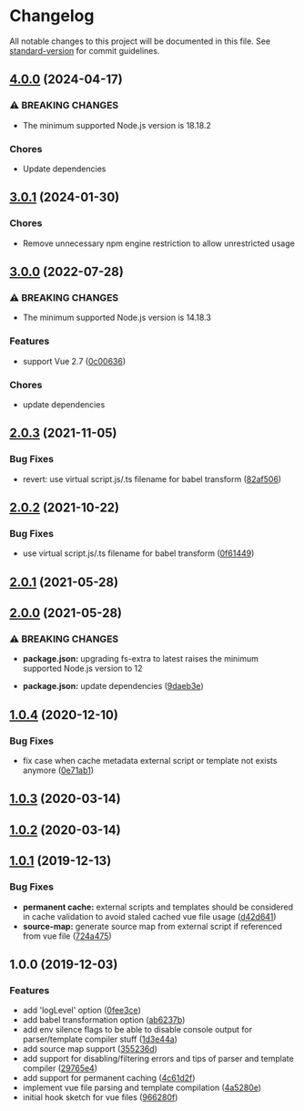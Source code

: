 # Changelog

All notable changes to this project will be documented in this file. See [standard-version](https://github.com/conventional-changelog/standard-version) for commit guidelines.

## [4.0.0](https://github.com/prepair/require-extension-vue/compare/v3.0.0...v4.0.0) (2024-04-17)


### ⚠ BREAKING CHANGES

* The minimum supported Node.js version is 18.18.2

### Chores

* Update dependencies


## [3.0.1](https://github.com/prepair/require-extension-vue/compare/v3.0.0...v3.0.1) (2024-01-30)

### Chores

* Remove unnecessary npm engine restriction to allow unrestricted usage

## [3.0.0](https://github.com/prepair/require-extension-vue/compare/v2.0.3...v3.0.0) (2022-07-28)

### ⚠ BREAKING CHANGES

* The minimum supported Node.js version is 14.18.3

### Features

* support Vue 2.7 ([0c00636](https://github.com/prepair/require-extension-vue/commit/0c00636ab7742578501c579b3d9ba95771c99584))

### Chores

* update dependencies

## [2.0.3](https://github.com/prepair/require-extension-vue/compare/v2.0.2...v2.0.3) (2021-11-05)

### Bug Fixes

* revert: use virtual script.js/.ts filename for babel transform ([82af506](https://github.com/prepair/require-extension-vue/commit/82af506ff710c0d3fa63f68789f101c7ca1ad03a))

## [2.0.2](https://github.com/prepair/require-extension-vue/compare/v2.0.1...v2.0.2) (2021-10-22)

### Bug Fixes

* use virtual script.js/.ts filename for babel transform ([0f61449](https://github.com/prepair/require-extension-vue/commit/0f614499308db04effa0b6ad3cb80ed401ff7a14))

## [2.0.1](https://github.com/prepair/require-extension-vue/compare/v2.0.0...v2.0.1) (2021-05-28)

## [2.0.0](https://github.com/prepair/require-extension-vue/compare/v1.0.4...v2.0.0) (2021-05-28)

### ⚠ BREAKING CHANGES

* **package.json:** upgrading fs-extra to latest raises the minimum
supported Node.js version to 12

* **package.json:** update dependencies ([9daeb3e](https://github.com/prepair/require-extension-vue/commit/9daeb3e0a84513982ffef9491122b4f24e4a1cad))

## [1.0.4](https://github.com/prepair/require-extension-vue/compare/v1.0.3...v1.0.4) (2020-12-10)

### Bug Fixes

* fix case when cache metadata external script or template not exists anymore ([0e71ab1](https://github.com/prepair/require-extension-vue/commit/0e71ab10bd1ee67907605595333da9384a583cf7))

## [1.0.3](https://github.com/prepair/require-extension-vue/compare/v1.0.2...v1.0.3) (2020-03-14)

## [1.0.2](https://github.com/prepair/require-extension-vue/compare/v1.0.1...v1.0.2) (2020-03-14)

## [1.0.1](https://github.com/prepair/require-extension-vue/compare/v1.0.0...v1.0.1) (2019-12-13)

### Bug Fixes

* **permanent cache:** external scripts and templates should be considered in cache validation to avoid staled cached vue file usage ([d42d641](https://github.com/prepair/require-extension-vue/commit/d42d64189f818fce95c6d3525b35f764f66a8211))
* **source-map:** generate source map from external script if referenced from vue file ([724a475](https://github.com/prepair/require-extension-vue/commit/724a475d730d1ef5ea87cbb012333639b648809e))

## 1.0.0 (2019-12-03)

### Features

* add 'logLevel' option ([0fee3ce](https://github.com/prepair/require-extension-vue/commit/0fee3ced669f0f4fcbc54341c97cc078963954fa))
* add babel transformation option ([ab6237b](https://github.com/prepair/require-extension-vue/commit/ab6237bc371305aacb0e38ccfd04f52dacd4a462))
* add env silence flags to be able to disable console output for parser/template compiler stuff ([1d3e44a](https://github.com/prepair/require-extension-vue/commit/1d3e44ac26c1e9ca17f49b7222c503b365b765d9))
* add source map support ([355236d](https://github.com/prepair/require-extension-vue/commit/355236d081a8c7d0becf2b903e6f326aed037843))
* add support for disabling/filtering errors and tips of parser and template compiler ([29765e4](https://github.com/prepair/require-extension-vue/commit/29765e445f4d1f2e06f8af14674d3d7518a95cb0))
* add support for permanent caching ([4c61d2f](https://github.com/prepair/require-extension-vue/commit/4c61d2f2f6248c67a14dad27d652220c16783ff1))
* implement vue file parsing and template compilation ([4a5280e](https://github.com/prepair/require-extension-vue/commit/4a5280e1f152627ce8727a2dd43ce7d148360323))
* initial hook sketch for vue files ([966280f](https://github.com/prepair/require-extension-vue/commit/966280f13efd461a0bd0b69c70e869f8c8914440))
